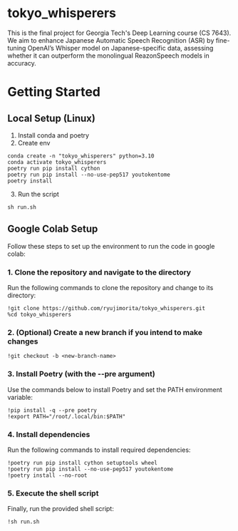 # tokyo_whisperers
 This is the final project for Georgia Tech's Deep Learning course (CS 7643). We aim to enhance Japanese Automatic Speech Recognition (ASR) by fine-tuning OpenAI’s Whisper model on Japanese-specific data, assessing whether it can outperform the monolingual ReazonSpeech models in accuracy.


# Getting Started

## Local Setup (Linux)
1. Install conda and poetry
2. Create env
```
conda create -n "tokyo_whisperers" python=3.10
conda activate tokyo_whisperers
poetry run pip install cython
poetry run pip install --no-use-pep517 youtokentome
poetry install
```
3. Run the script
```
sh run.sh
```

## Google Colab Setup
Follow these steps to set up the environment to run the code in google colab:

### 1. Clone the repository and navigate to the directory
Run the following commands to clone the repository and change to its directory:

```
!git clone https://github.com/ryujimorita/tokyo_whisperers.git
%cd tokyo_whisperers
```

### 2. (Optional) Create a new branch if you intend to make changes
```
!git checkout -b <new-branch-name>
```

### 3. Install Poetry (with the --pre argument)
Use the commands below to install Poetry and set the PATH environment variable:
```
!pip install -q --pre poetry
!export PATH="/root/.local/bin:$PATH"
```

### 4. Install dependencies
Run the following commands to install required dependencies:
```
!poetry run pip install cython setuptools wheel
!poetry run pip install --no-use-pep517 youtokentome
!poetry install --no-root
```

### 5. Execute the shell script
Finally, run the provided shell script:
```
!sh run.sh
```

